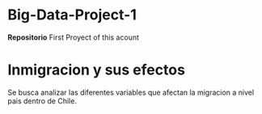 # Big-Data-Project-1
**Repositorio**
First Proyect of this acount
# Inmigracion y sus efectos
Se busca analizar las diferentes variables que afectan la migracion a nivel pais dentro de Chile.

